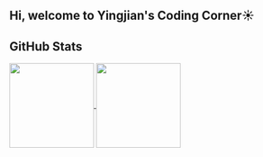 ## Hi, welcome to Yingjian's Coding Corner☀️

## GitHub Stats
<!--
![Yingjian's GitHub stats](https://github-readme-stats.vercel.app/api?username=BigBigBai&show_icons=true&hide=stars,issues&hide_border=true&theme=merko&bg_color="00000000")
![Top Langs](https://github-readme-stats.vercel.app/api/top-langs/?username=BigBigBai&hide_border=true&layout=donut&theme=merko&bg_color="00000000")
-->

<a href="https://github.com/BigBigBai">
  <img height="150em" align="center" src="https://github-readme-stats.vercel.app/api?username=BigBigBai&show_icons=true&hide=stars,issues&theme=merko&bg_color=00000000"/>
  <img height="150em" align="center" src="https://github-readme-stats.vercel.app/api/top-langs/?username=BigBigBai&layout=compact&theme=merko&bg_color=00000000"/>
</a>


